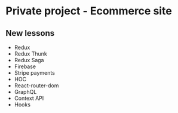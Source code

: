 # Private project - Ecommerce site
## New lessons
* Redux
* Redux Thunk
* Redux Saga
* Firebase
* Stripe payments
* HOC
* React-router-dom
* GraphQL
* Context API
* Hooks

